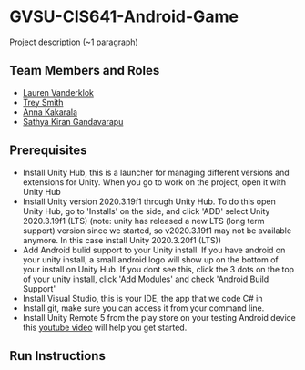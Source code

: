 # GVSU-CIS641-Android-Game

Project description (~1 paragraph)

## Team Members and Roles

* [Lauren Vanderklok](https://github.com/Lauren-Vanderklok/CIS641-HW2-Vanderklok)
* [Trey Smith](https://github.com/Treybuchet116/it-CIS641-HW2-Smith.git)
* [Anna Kakarala](https://github.com/akakarala/641CIS-hw2-Kakarala)
* [Sathya Kiran Gandavarapu](https://github.com/sathya-rgv/CIS641-HW2-Gandavarapu)

## Prerequisites

* Install Unity Hub, this is a launcher for managing different versions and extensions for Unity. When you go to work on the project, open it with Unity Hub
* Install Unity version 2020.3.19f1 through Unity Hub. To do this open Unity Hub, go to 'Installs' on the side, and click 'ADD' select Unity 2020.3.19f1 (LTS) (note: unity has released a new LTS (long term support) version since we started, so v2020.3.19f1 may not be available anymore. In this case install Unity 2020.3.20f1 (LTS))
* Add Android bulid support to your Unity install. If you have android on your unity install, a small android logo will show up on the bottom of your install on Unity Hub. If you dont see this, click the 3 dots on the top of your unity install, click 'Add Modules' and check 'Android Build Support'
* Install Visual Studio, this is your IDE, the app that we code C# in
* Install git, make sure you can access it from your command line. 
* Install Unity Remote 5 from the play store on your testing Android device this [youtube video](https://www.youtube.com/watch?v=iCXwaehzRFQ) will help you get started. 


## Run Instructions
